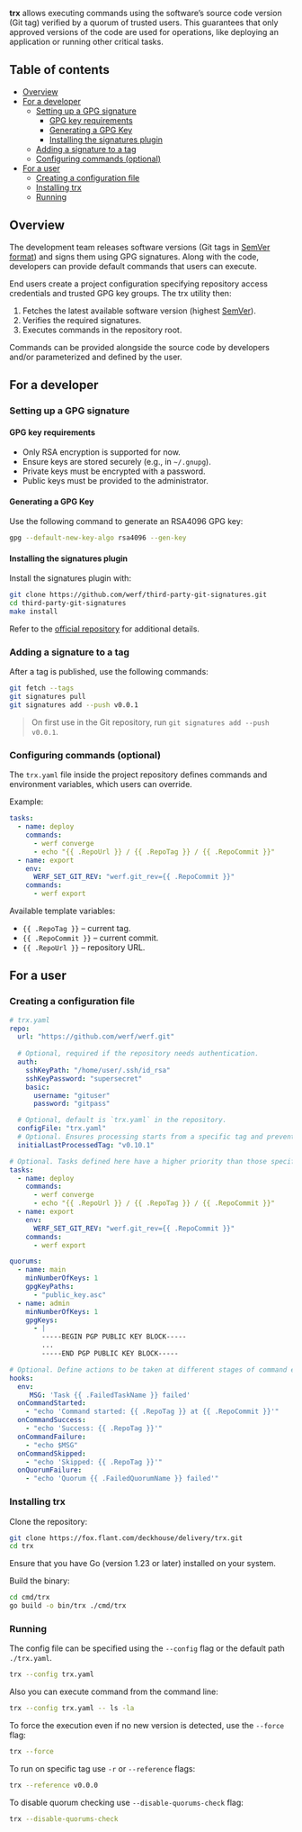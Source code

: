 **trx** allows executing commands using the software’s source code version (Git tag) verified by a quorum of trusted users. This guarantees that only approved versions of the code are used for operations, like deploying an application or running other critical tasks.

## Table of contents

* [Overview](#overview)
* [For a developer](#for-a-developer)
  * [Setting up a GPG signature](#setting-up-a-gpg-signature)
    * [GPG key requirements](#gpg-key-requirements)
    * [Generating a GPG Key](#generating-a-gpg-key)
    * [Installing the signatures plugin](#installing-the-signatures-plugin)
  * [Adding a signature to a tag](#adding-a-signature-to-a-tag)
  * [Configuring commands (optional)](#configuring-commands-optional)
* [For a user](#for-a-user)
  * [Creating a configuration file](#creating-a-configuration-file)
  * [Installing trx](#installing-trx)
  * [Running](#running)

## Overview

The development team releases software versions (Git tags in [SemVer format](https://semver.org/)) and signs them using GPG signatures. Along with the code, developers can provide default commands that users can execute.

End users create a project configuration specifying repository access credentials and trusted GPG key groups. The trx utility then:

1.	Fetches the latest available software version (highest [SemVer](https://semver.org/)).
2.	Verifies the required signatures.
3.	Executes commands in the repository root.

Commands can be provided alongside the source code by developers and/or parameterized and defined by the user.

## For a developer

### Setting up a GPG signature

#### GPG key requirements

- Only RSA encryption is supported for now.
- Ensure keys are stored securely (e.g., in `~/.gnupg`).
- Private keys must be encrypted with a password.
- Public keys must be provided to the administrator.

#### Generating a GPG Key

Use the following command to generate an RSA4096 GPG key:

```sh
gpg --default-new-key-algo rsa4096 --gen-key
```

#### Installing the signatures plugin

Install the signatures plugin with:

```sh
git clone https://github.com/werf/third-party-git-signatures.git
cd third-party-git-signatures
make install
```

Refer to the [official repository](https://github.com/werf/3p-git-signatures) for additional details.

### Adding a signature to a tag

After a tag is published, use the following commands:

```sh
git fetch --tags
git signatures pull
git signatures add --push v0.0.1
```

> On first use in the Git repository, run `git signatures add --push v0.0.1`.

### Configuring commands (optional)

The `trx.yaml` file inside the project repository defines commands and environment variables, which users can override.

Example:

```yaml
tasks:
  - name: deploy 
    commands:
      - werf converge
      - echo "{{ .RepoUrl }} / {{ .RepoTag }} / {{ .RepoCommit }}"
  - name: export
    env:
      WERF_SET_GIT_REV: "werf.git_rev={{ .RepoCommit }}"
    commands:
      - werf export
```

Available template variables:
- `{{ .RepoTag }}` – current tag.
- `{{ .RepoCommit }}` – current commit.
- `{{ .RepoUrl }}` – repository URL.

## For a user

### Creating a configuration file

```yaml
# trx.yaml
repo:
  url: "https://github.com/werf/werf.git"
  
  # Optional, required if the repository needs authentication.
  auth:
    sshKeyPath: "/home/user/.ssh/id_rsa" 
    sshKeyPassword: "supersecret"
    basic:
      username: "gituser" 
      password: "gitpass"

  # Optional, default is `trx.yaml` in the repository.
  configFile: "trx.yaml"
  # Optional. Ensures processing starts from a specific tag and prevents processing older tags (safeguard against freeze attacks).
  initialLastProcessedTag: "v0.10.1"

# Optional. Tasks defined here have a higher priority than those specified in `trx.yaml`.
tasks:
  - name: deploy 
    commands:
      - werf converge
      - echo "{{ .RepoUrl }} / {{ .RepoTag }} / {{ .RepoCommit }}"
  - name: export
    env:
      WERF_SET_GIT_REV: "werf.git_rev={{ .RepoCommit }}"
    commands:
      - werf export

quorums:
  - name: main
    minNumberOfKeys: 1  
    gpgKeyPaths:
      - "public_key.asc"
  - name: admin
    minNumberOfKeys: 1
    gpgKeys:
      - |
        -----BEGIN PGP PUBLIC KEY BLOCK-----
        ...
        -----END PGP PUBLIC KEY BLOCK-----

# Optional. Define actions to be taken at different stages of command execution.
hooks:
  env:
     MSG: 'Task {{ .FailedTaskName }} failed'
  onCommandStarted:
    - "echo 'Command started: {{ .RepoTag }} at {{ .RepoCommit }}'"
  onCommandSuccess:
    - "echo 'Success: {{ .RepoTag }}'"
  onCommandFailure:
    - "echo $MSG"
  onCommandSkipped:
    - "echo 'Skipped: {{ .RepoTag }}'"
  onQuorumFailure:
    - "echo 'Quorum {{ .FailedQuorumName }} failed'"
```

### Installing trx

Clone the repository:

```sh
git clone https://fox.flant.com/deckhouse/delivery/trx.git
cd trx
```

Ensure that you have Go (version 1.23 or later) installed on your system.

Build the binary:

```sh
cd cmd/trx
go build -o bin/trx ./cmd/trx
```

### Running

The config file can be specified using the `--config` flag or the default path `./trx.yaml`.

```sh
trx --config trx.yaml
```

Also you can execute command from the command line:
```sh
trx --config trx.yaml -- ls -la
```

To force the execution even if no new version is detected, use the `--force` flag:
```sh
trx --force
```

To run on specific tag use `-r` or `--reference` flags:
```sh
trx --reference v0.0.0
```

To disable quorum checking use `--disable-quorums-check` flag:
```sh
trx --disable-quorums-check
```